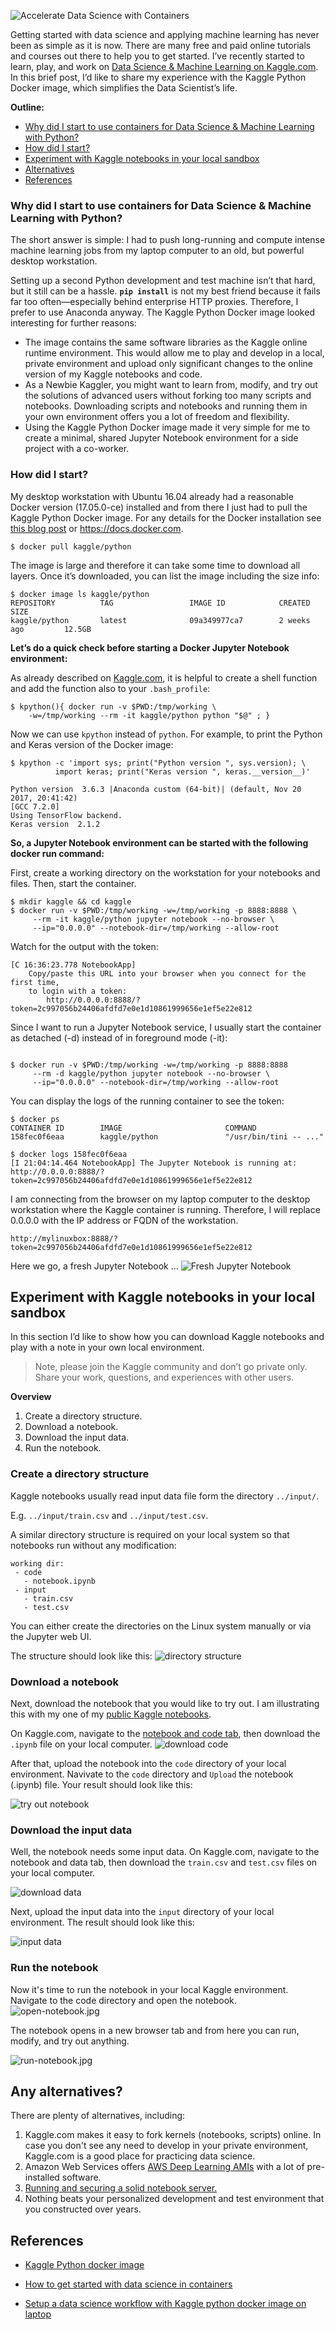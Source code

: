 ![Accelerate Data Science with Containers](/images/header1.jpg)

Getting started with data science and applying machine learning has never been as simple as it is now. There are many free and paid online tutorials and courses out there to help you to get started. I’ve recently started to learn, play, and work on [Data Science & Machine Learning on Kaggle.com](https://www.kaggle.com/). In this brief post, I’d like to share my experience with the Kaggle Python Docker image, which simplifies the Data Scientist’s life.

**Outline:**
* [Why did I start to use containers for Data Science & Machine Learning with Python?](#why-did-i-start-to-use-containers-for-data-science--machine-learning-with-python)
* [How did I start?](#how-did-i-start)
* [Experiment with Kaggle notebooks in your local sandbox](#experiment-with-kaggle-notebooks-in-your-local-sandbox)
* [Alternatives](#any-alternatives)
* [References](#references)

### Why did I start to use containers for Data Science & Machine Learning with Python?

The short answer is simple: I had to push long-running and compute intense machine learning jobs from my laptop computer to an old, but powerful desktop workstation. 

Setting up a second Python development and test machine isn’t that hard, but it still can be a hassle. **`pip install`** is not my best friend because it fails far too often—especially behind enterprise HTTP proxies. Therefore, I prefer to use Anaconda anyway. The Kaggle Python Docker image looked interesting for further reasons:

* The image contains the same software libraries as the Kaggle online runtime environment. This would allow me to play and develop in a local, private environment and upload only significant changes to the online version of my Kaggle notebooks and code.
* As a Newbie Kaggler, you might want to learn from, modify, and try out the solutions of advanced users without forking too many scripts and notebooks. Downloading scripts and notebooks and running them in your own environment offers you a lot of freedom and flexibility.
* Using the Kaggle Python Docker image made it very simple for me to create a minimal, shared Jupyter Notebook environment for a side project with a co-worker.

### How did I start?
My desktop workstation with Ubuntu 16.04 already had a reasonable Docker version (17.05.0-ce) installed and from there I just had to pull the Kaggle Python Docker image. For any details for the Docker installation see [this blog post](http://blog.kaggle.com/2016/02/05/how-to-get-started-with-data-science-in-containers/) or https://docs.docker.com.

```
$ docker pull kaggle/python  
```

The image is large and therefore it can take some time to download all layers. Once it’s downloaded, you can list the image including the size info: 
```
$ docker image ls kaggle/python
REPOSITORY          TAG                 IMAGE ID            CREATED             SIZE
kaggle/python       latest              09a349977ca7        2 weeks ago         12.5GB
```

**Let’s do a quick check before starting a Docker Jupyter Notebook environment:**

As already described on [Kaggle.com](http://blog.kaggle.com/2016/02/05/how-to-get-started-with-data-science-in-containers/), it is helpful to create a shell function and add the function also to your `.bash_profile`:
```
$ kpython(){ docker run -v $PWD:/tmp/working \
    -w=/tmp/working --rm -it kaggle/python python "$@" ; }
``` 
Now we can use `kpython` instead of `python`. For example, to print the Python and Keras version of the Docker image:
```
$ kpython -c 'import sys; print("Python version ", sys.version); \
          import keras; print("Keras version ", keras.__version__)'

Python version  3.6.3 |Anaconda custom (64-bit)| (default, Nov 20 2017, 20:41:42)
[GCC 7.2.0]
Using TensorFlow backend.
Keras version  2.1.2
```

**So, a Jupyter Notebook environment can be started with the following docker run command:**

First, create a working directory on the workstation for your notebooks and files. Then, start the container.
```
$ mkdir kaggle && cd kaggle
$ docker run -v $PWD:/tmp/working -w=/tmp/working -p 8888:8888 \
     --rm -it kaggle/python jupyter notebook --no-browser \
     --ip="0.0.0.0" --notebook-dir=/tmp/working --allow-root
```
Watch for the output with the token:
```
[C 16:36:23.778 NotebookApp]
    Copy/paste this URL into your browser when you connect for the first time, 
    to login with a token:
        http://0.0.0.0:8888/?token=2c997056b24406afdfd7e0e1d10861999656e1ef5e22e812
```

Since I want to run a Jupyter Notebook service, I usually start the container as detached (-d) instead of in foreground mode (-it):
```

$ docker run -v $PWD:/tmp/working -w=/tmp/working -p 8888:8888 
     --rm -d kaggle/python jupyter notebook --no-browser \
     --ip="0.0.0.0" --notebook-dir=/tmp/working --allow-root
```

You can display the logs of the running container to see the token:
```
$ docker ps
CONTAINER ID        IMAGE                       COMMAND                   
158fec0f6eaa        kaggle/python               "/usr/bin/tini -- ..."   

$ docker logs 158fec0f6eaa
[I 21:04:14.464 NotebookApp] The Jupyter Notebook is running at:
http://0.0.0.0:8888/?token=2c997056b24406afdfd7e0e1d10861999656e1ef5e22e812
```
I am connecting from the browser on my laptop computer to the desktop workstation where the Kaggle container is running. Therefore, I will replace 0.0.0.0 with the IP address or FQDN of the workstation.
```
http://mylinuxbox:8888/?token=2c997056b24406afdfd7e0e1d10861999656e1ef5e22e812
```

Here we go, a fresh Jupyter Notebook ...
![Fresh Jupyter Notebook](/images/empty-notebook.jpg)


## Experiment with Kaggle notebooks in your local sandbox

In this section I’d like to show how you can download Kaggle notebooks and play with a note in your own local environment. 

> Note, please join the Kaggle community and don’t go private only. 
> Share your work, questions, and experiences with other users.

**Overview**
1. Create a directory structure.
1. Download a notebook.
1. Download the input data.
1. Run the notebook.


### Create a directory structure

Kaggle notebooks usually read input data file form the directory `../input/`. 

E.g. `../input/train.csv` and `../input/test.csv`.

A similar directory structure is required on your local system so that notebooks run without any modification:

```
working dir:
 - code
   - notebook.ipynb
 - input
   - train.csv
   - test.csv
```

You can either create the directories on the Linux system manually or via the Jupyter web UI. 

The structure should look like this:
![directory structure](/images/dirs-notebook.jpg)


### Download a notebook
Next, download the notebook that you would like to try out. I am illustrating this with my one of my [public Kaggle notebooks](https://www.kaggle.com/stefanbergstein).

On Kaggle.com, navigate to the [notebook and code tab](https://www.kaggle.com/stefanbergstein/keras-deep-learning-on-titanic-data), then download the `.ipynb` file on your local computer.
![download code](/images/download-code-notebook.jpg)

After that, upload the notebook into the `code` directory of your local environment. Navivate to the `code` directory and `Upload` the notebook (.ipynb) file. Your result should look like this:

![try out notebook](/images/try-out-notebook.jpg)


### Download the input data

Well, the notebook needs some input data. On Kaggle.com, navigate to the notebook and data tab, then download the `train.csv` and `test.csv` files on your local computer.

![download data](/images/download-data-notebook.jpg)

Next, upload the input data into the `input` directory of your local environment. The result should look like this:

![input data](/images/input-data.jpg)

### Run the notebook
Now it's time to run the notebook in your local Kaggle environment. Navigate to the code directory and open the notebook.
![open-notebook.jpg](/images/open-notebook.jpg)

The notebook opens in a new browser tab and from here you can run, modify, and try out anything.

![run-notebook.jpg](/images/run-notebook.jpg)

## Any alternatives? 

There are plenty of alternatives, including:

1. Kaggle.com makes it easy to fork kernels (notebooks, scripts) online. In case you don't see any need to develop in your private environment,  Kaggle.com is a good place for practicing data science.
1. Amazon Web Services offers [AWS Deep Learning AMIs](https://aws.amazon.com/de/machine-learning/amis/) with a lot of pre-installed software.
1. [Running and securing a solid notebook server.](http://jupyter-notebook.readthedocs.io/en/stable/public_server.html#) 
1. Nothing beats your personalized development and test environment that you constructed over years.

## References
* [Kaggle Python docker image](https://github.com/Kaggle/docker-python)

* [How to get started with data science in containers](http://blog.kaggle.com/2016/02/05/how-to-get-started-with-data-science-in-containers/)

* [Setup a data science workflow with Kaggle python docker image on laptop](http://mathalope.co.uk/2017/08/02/how-to-setup-a-data-science-workflow-with-kaggle-python-docker-image-on-laptop/)
